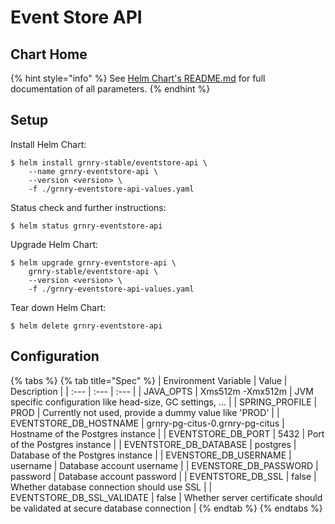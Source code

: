 # Event Store API

## Chart Home

{% hint style="info" %}
See [Helm Chart's README.md](https://github.com/syncier/grnry-eventstore-api/tree/master/helm) for full documentation of all parameters.
{% endhint %}

## Setup

Install Helm Chart:

```
$ helm install grnry-stable/eventstore-api \
    --name grnry-eventstore-api \
    --version <version> \
    -f ./grnry-eventstore-api-values.yaml
```

Status check and further instructions:

```text
$ helm status grnry-eventstore-api
```

Upgrade Helm Chart: 

```text
$ helm upgrade grnry-eventstore-api \
    grnry-stable/eventstore-api \
    --version <version> \
    -f ./grnry-eventstore-api-values.yaml
```

Tear down Helm Chart:

```text
$ helm delete grnry-eventstore-api
```

## Configuration

{% tabs %}
{% tab title="Spec" %}
| Environment Variable | Value | Description |
| :--- | :--- | :--- |
| JAVA\_OPTS | Xms512m -Xmx512m | JVM specific configuration like head-size, GC settings, ... |
| SPRING\_PROFILE | PROD | Currently not used, provide a dummy value like 'PROD' |
| EVENTSTORE\_DB\_HOSTNAME | grnry-pg-citus-0.grnry-pg-citus | Hostname of the Postgres instance |
| EVENTSTORE\_DB\_PORT | 5432 | Port of the Postgres instance |
| EVENTSTORE\_DB\_DATABASE | postgres | Database of the Postgres instance |
| EVENSTORE\_DB\_USERNAME | username | Database account username |
| EVENSTORE\_DB\_PASSWORD | password | Database account password |
| EVENTSTORE\_DB\_SSL | false | Whether database connection should use SSL |
| EVENTSTORE\_DB\_SSL\_VALIDATE | false | Whether server certificate should be validated at secure database connection |
{% endtab %}
{% endtabs %}

